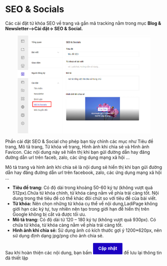 # SEO & Socials

Các cài đặt từ khóa SEO về trang và gắn mã tracking nằm trong mục **Blog & Newsletter-->Cài đặt-> SEO & Social.**&#x20;

<figure><img src="../../.gitbook/assets/image (500).png" alt=""><figcaption></figcaption></figure>

Phần cài đặt SEO & Social cho phép bạn tùy chỉnh các mục như Tiêu đề trang, Mô tả trang, Từ khóa về trang, Hình ảnh khi chia sẻ và Hình ảnh Favicon. Các nội dung này sẽ hiển thị khi bạn gửi đường dẫn hay đăng đường dẫn url trên faceb, zalo, các ứng dụng mạng xã hội ...

Mô tả trang và hình ảnh khi chia sẻ là nội dung sẽ hiển thị khi bạn gửi đường dẫn hay đăng đường dẫn url trên facebook, zalo, các ứng dụng mạng xã hội ...

* **Tiêu đề trang:** Có độ dài trong khoảng 50-60 ký tự (không vượt quá 512px).Chứa từ khóa chính, từ khóa càng nằm về phía trái càng tốt. Nội dung trong thẻ tiêu đề có thể khác đôi chút so với tiêu đề của bài viết.
* **Từ khóa:** Nên chọn những từ khóa cụ thể về nội dung,LadiPage không giới hạn các ký tự, tuy nhiên nên tạo trong giới hạn để hiển thị trên Google không bị cắt và được tối ưu.
* **Mô tả trang:** Có độ dài từ 120 – 180 ký tự (không vượt quá 930px). Có chứa từ khóa, từ khóa càng nằm về phía trái càng tốt.
* **Hình ảnh khi chia sẻ:** Sử dụng ảnh có kích thước gợi ý 1200\*620px, nên sử dụng định dạng jpg/png cho ảnh chia sẻ.

Sau khi hoàn thiện các nội dung, bạn bấm ![](<../../.gitbook/assets/image (798).png>) để lưu lại thông tin đã thiết lập&#x20;

